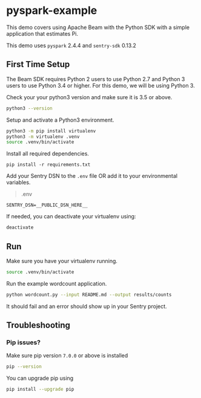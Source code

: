 # pyspark-example

This demo covers using Apache Beam with the Python SDK with a simple application that estimates Pi.

This demo uses `pyspark` 2.4.4 and `sentry-sdk` 0.13.2

## First Time Setup

The Beam SDK requires Python 2 users to use Python 2.7 and Python 3 users to use Python 3.4 or higher. For this demo, we will be using Python 3.

Check your your python3 version and make sure it is 3.5 or above.

```bash
python3 --version
```

Setup and activate a Python3 environment.

```bash
python3 -m pip install virtualenv
python3 -m virtualenv .venv
source .venv/bin/activate
```

Install all required dependencies.

```
pip install -r requirements.txt
```

Add your Sentry DSN to the `.env` file OR add it to your environmental variables.

> .env
```
SENTRY_DSN=__PUBLIC_DSN_HERE__
```

If needed, you can deactivate your virtualenv using:

```bash
deactivate
```

## Run

Make sure you have your virtualenv running.

```bash
source .venv/bin/activate
```

Run the example wordcount application.

```bash
python wordcount.py --input README.md --output results/counts
```

It should fail and an error should show up in your Sentry project.

## Troubleshooting

### Pip issues?

Make sure pip version `7.0.0` or above is installed

```bash
pip --version
```

You can upgrade pip using

```bash
pip install --upgrade pip
```

